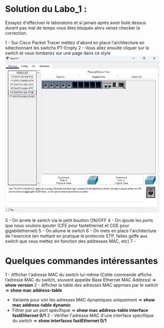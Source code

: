 # Solution du Labo_1 :

Essayez d'effectuer le laboratoire et si jamais après avoir buté dessus durant pas mal de temps vous êtes bloqués alors venez checker la correction.

1 - Sur Cisco Packet Tracer mettez d'abord en place l'architecture en sélectionnant les switchs PT-Empty
2 - Vous allez ensuite cliquer sur la switch et vous tomberez sur une page dans ce style
![Interface graphique](switch.png)

3 - On arrete le switch via le petit boutton ON/OFF
4 - On ajoute les ports que nous voulons ajouter (CFE pour fastethernet et CGE pour gigabitethernet)
5 - On allume le switch
6 - On mets en place l'architecture de l'exercice (en mettant en pratique le protocole STP, faites gaffe aux switch que vous mettez en fonction des addresses MAC, etc)
7 - 

# Quelques commandes intéressantes

1 - Afficher l'adresse MAC du switch lui-même (Cette commande affiche l’adresse MAC du switch, souvent appelée Base Ethernet MAC Address) => **show version**
2 - Afficher la table des adresses MAC apprises par le switch => **show mac address-table**
  * Variante pour voir les adresses MAC dynamiques uniquement => **show mac address-table dynamic**
  *  Filtrer par un port spécifique => **show mac address-table interface fastEthernet 0/1**
3 - Vérifier l'adresse MAC d'une interface spécifique du switch => **show interfaces fastEthernet 0/1**



